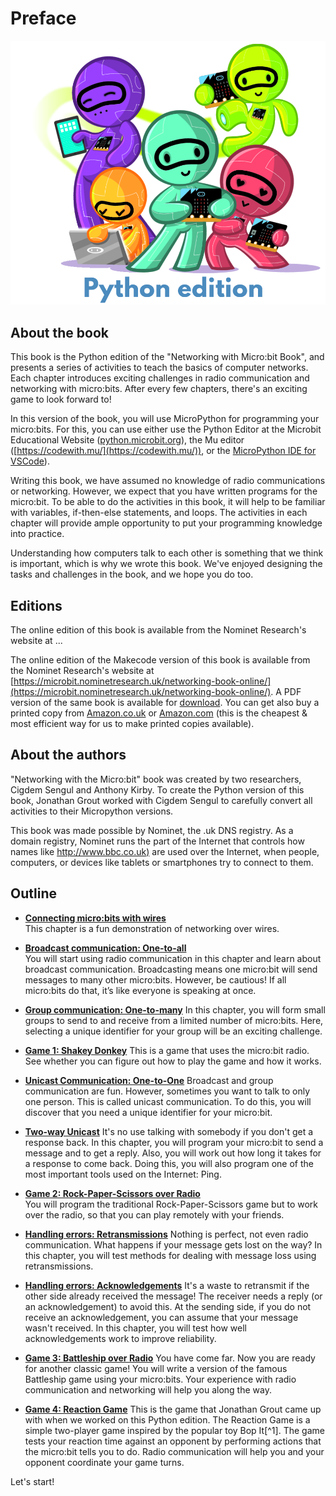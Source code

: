 Preface
=======

![Cover image](cover/cover_python.png)

About the book
------------------------------------

This book is the Python edition of the "Networking with Micro:bit Book", 
and presents a series of activities to teach the basics of computer networks. 
Each chapter introduces exciting challenges in radio communication and networking with micro:bits.
After every few chapters, there's an exciting game to look forward to!

In this version of the book, you will use MicroPython for programming your micro:bits. For
this, you can use either use the  Python Editor at the Microbit Educational Website 
([python.microbit.org](https://python.microbit.org/)), the Mu editor
([https://codewith.mu/](https://codewith.mu/)), or the [MicroPython IDE for
VSCode](https://marketplace.visualstudio.com/items?itemName=dphans.micropython-ide-vscode)).

Writing this book, we have assumed no knowledge of radio communications or networking. 
However, we expect that you have written programs for the micro:bit. To be able to do the activities in
this book, it will help to be familiar with variables, if-then-else statements, and loops. 
The activities in each chapter will provide ample opportunity to put your programming knowledge into practice.

Understanding how computers talk to each other is something that we think is important, 
which is why we wrote this book. We've enjoyed designing the tasks and challenges in the book, and we hope you do too.

Editions
--------

The online edition of this book is available from the Nominet Research's website at ...

The online edition of the Makecode version of this book is available from the Nominet Research's website at [https://microbit.nominetresearch.uk/networking-book-online/](https://microbit.nominetresearch.uk/networking-book-online/).
A PDF version of the same book is available for [download](https://microbit.nominetresearch.uk/networking-book-pdf/networking_with_the_microbit.pdf).
You can get also buy a printed copy from [Amazon.co.uk](https://www.amazon.co.uk/Networking-micro-bit-Anthony-Kirby/dp/1973396769) or [Amazon.com](https://www.amazon.com/Networking-micro-bit-Anthony-Kirby/dp/1973396769) (this is the cheapest & most efficient way for us to make printed copies available).

About the authors
-----------------

"Networking with the Micro:bit" book was created by two researchers, Cigdem Sengul and Anthony Kirby.
To create the Python version of this book, Jonathan Grout worked with Cigdem Sengul to carefully convert all activities to their 
Micropython versions. 
  
This book was made possible by Nominet, the .uk DNS registry. As a domain registry, Nominet runs the part of the Internet that controls how names like
[http://www.bbc.co.uk)](http://www.bbc.co.uk) are used over the Internet, when people, computers, or devices like tablets or smartphones try to connect to them.

Outline
-------

- [**Connecting micro:bits with wires**](wiredcommunication/wiredcommunication.md)  
    This chapter is a fun demonstration of networking over wires.

- [**Broadcast communication: One-to-all**](broadcast/broadcast.md)  
    You will start using radio communication in this chapter and learn about broadcast communication. 
Broadcasting  means one micro:bit will send messages to many other micro:bits. However, be
    cautious! If all micro:bits do that, it’s like everyone is speaking at once.

- [**Group communication: One-to-many**](groupcommunication/groupcommunication.md)
    In this chapter, you will form small groups to send to and receive from a limited number of micro:bits. 
Here, selecting a unique identifier for your group will be an exciting challenge.

- [**Game 1: Shakey Donkey**](shakeydonkey/shakeydonkey.md)
    This is a game that uses the micro:bit radio. See whether you can figure out how to play the game and how it works.

- [**Unicast Communication: One-to-One**](unicast/unicast.md)
    Broadcast and group communication are fun. However, sometimes you want to talk to only one person. This is called unicast communication. To do this, you will discover that you need a unique identifier
    for your micro:bit.

- [**Two-way Unicast**](twowayunicast/twowayunicast.md)
    It's no use talking with somebody if you don't get a response back. 
In this chapter, you will program your micro:bit to send a message and to get a reply. 
Also, you will work out how long it takes for a response to come back. 
Doing this, you will also program one of the most important tools used on the
    Internet: Ping.

- [**Game 2: Rock-Paper-Scissors over Radio**](rockpaperscissors/rockpaperscissors.md)  
    You will program the traditional Rock-Paper-Scissors game but to work over the radio, so that you can play remotely with your friends.

- [**Handling errors: Retransmissions**](retransmissions/retransmissions.md)
    Nothing is perfect, not even radio communication. What happens if
    your message gets lost on the way? In this chapter, you will test
    methods for dealing with message loss using retransmissions.

- [**Handling errors: Acknowledgements**](acknowledgements/acknowledgements.md)
    It's a waste to retransmit if the other side already received the message! 
The receiver needs a reply (or an acknowledgement) to avoid this. 
At the sending side, if you do not receive an acknowledgement, you can assume that your message wasn't received. 
In this chapter, you will test how well acknowledgements work to improve reliability.

- [**Game 3: Battleship over Radio**](battleship/battleship.md)
    You have come far. Now you are ready for another classic game!
    You will write a version of the famous Battleship game using
    your micro:bits. Your experience with radio communication and
    networking will help you along the way.

- [**Game 4: Reaction Game**](reactiongame/reactiongame.md)
    This is the game that Jonathan Grout came up with when we worked on this Python edition.
    The Reaction Game is a simple two-player game inspired by the popular toy Bop It[^1]. The game 
   tests your reaction time against an opponent by performing
    actions that the micro:bit tells you to do. Radio communication will help you and your opponent
    coordinate your game turns.


Let's start!
